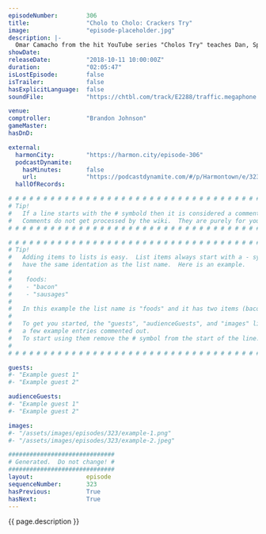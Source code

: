 ```yaml
---
episodeNumber:        306
title:                "Cholo to Cholo: Crackers Try"
image:                "episode-placeholder.jpg"
description: |-
  Omar Camacho from the hit YouTube series "Cholos Try" teaches Dan, Spencer and Brandon what it means to be a Cholo. Featuring Dan Harmon, Brandon Johnson, Spencer Crittenden, and Omar Camacho.
showDate:             
releaseDate:          "2018-10-11 10:00:00Z"
duration:             "02:05:47"
isLostEpisode:        false
isTrailer:            false
hasExplicitLanguage:  false
soundFile:            "https://chtbl.com/track/E2288/traffic.megaphone.fm/STA4556556911.mp3?updated=1596579878"

venue:                
comptroller:          "Brandon Johnson"
gameMaster:           
hasDnD:               

external:
  harmonCity:         "https://harmon.city/episode-306"
  podcastDynamite:
    hasMinutes:       false
    url:              "https://podcastdynamite.com/#/p/Harmontown/e/323/306"
  hallOfRecords:      

# # # # # # # # # # # # # # # # # # # # # # # # # # # # # # # # # # # # # # # # # # # # #
# Tip!
#   If a line starts with the # symbold then it is considered a comment.
#   Comments do not get processed by the wiki.  They are purely for your information.
# # # # # # # # # # # # # # # # # # # # # # # # # # # # # # # # # # # # # # # # # # # # #

# # # # # # # # # # # # # # # # # # # # # # # # # # # # # # # # # # # # # # # # # # # # #
# Tip!
#   Adding items to lists is easy.  List items always start with a - symbol and have
#   have the same identation as the list name.  Here is an example.
#
#    foods:
#    - "bacon"
#    - "sausages"
#
#   In this example the list name is "foods" and it has two items (bacon, and sausages).
#
#   To get you started, the "guests", "audienceGuests", and "images" lists below have
#   a few example entries commented out.
#   To start using them remove the # symbol from the start of the line.
#
# # # # # # # # # # # # # # # # # # # # # # # # # # # # # # # # # # # # # # # # # # # # #

guests:
#- "Example guest 1"
#- "Example guest 2"

audienceGuests:
#- "Example guest 1"
#- "Example guest 2"

images:
#- "/assets/images/episodes/323/example-1.png"
#- "/assets/images/episodes/323/example-2.jpeg"

##############################
# Generated.  Do not change! #
##############################
layout:               episode
sequenceNumber:       323
hasPrevious:          True
hasNext:              True
---
```


<!-- The episode description will be rendered here -->
{{ page.description }}

<!-- Add your content BELOW here -->
<!-- vvvvvvvvvvvvvvvvvvvvvvvvvvv -->




<!-- ^^^^^^^^^^^^^^^^^^^^^^^^^^^ -->
<!-- Add your content ABOVE here -->

<!-- The episode gallery will be rendered here -->
